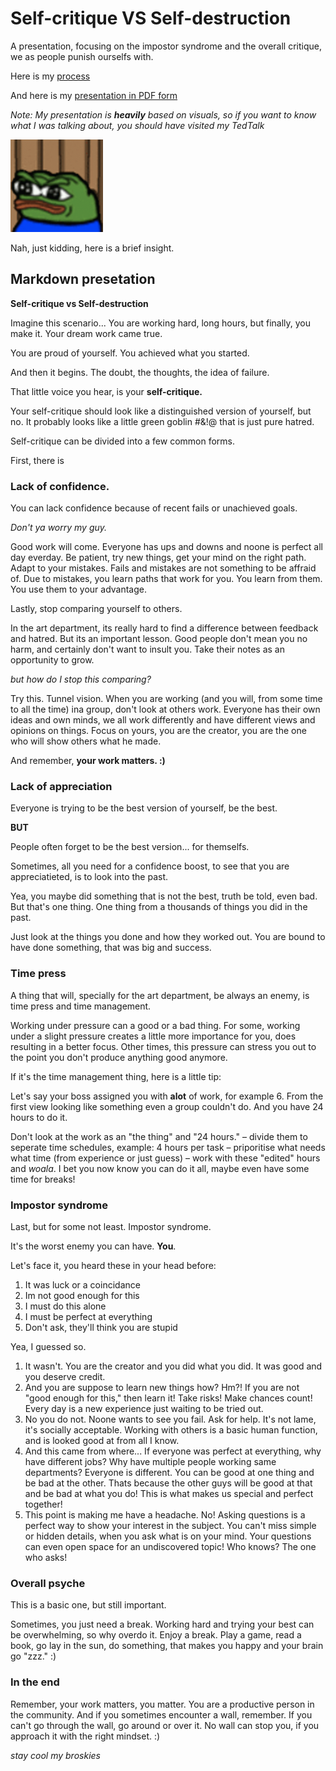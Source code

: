 # Self-critique VS Self-destruction
A presentation, focusing on the impostor syndrome and the overall critique, we as people punish ourselfs with.

Here is my [process](process.md)

And here is my [presentation in PDF form](AJOVT-06-storytelling.pdf)

<i>Note: My presentation is <b>heavily</b> based on visuals, so if you want to know what I was talking about, you should have visited my TedTalk</i>

<img src="pepe.gif" alt="Pepe leaving" style="width:148px;height:148px;">

Nah, just kidding, here is a brief insight.

## Markdown presetation

<b>Self-critique vs Self-destruction</b>

Imagine this scenario... You are working hard, long hours, but finally, you make it. Your dream work came true.

You are proud of yourself. You achieved what you started.

And then it begins. The doubt, the thoughts, the idea of failure.

That little voice you hear, is your <b>self-critique.</b>

Your self-critique should look like a distinguished version of yourself, but no. It probably looks like a little green goblin #&!@ that is just pure hatred.

Self-critique can be divided into a few common forms.

First, there is 
### Lack of confidence. 
You can lack confidence because of recent fails or unachieved goals. 

<i>Don't ya worry my guy.</i>

Good work will come. Everyone has ups and downs and noone is perfect all day everday. Be patient, try new things, get your mind on the right path.
Adapt to your mistakes. Fails and mistakes are not something to be affraid of. Due to mistakes, you learn paths that work for you. You learn from them. You use them to your advantage.

Lastly, stop comparing yourself to others.

In the art department, its really hard to find a difference between feedback and hatred. But its an important lesson. Good people don't mean you no harm, and certainly don't want to insult you. Take their notes as an opportunity to grow.

<i>but how do I stop this comparing?</i>

Try this. Tunnel vision. When you are working (and you will, from some time to all the time) ina group, don't look at others work. Everyone has their own ideas and own minds, we all work differently and have different views and opinions on things. Focus on yours, you are the creator, you are the one who will show others what he made. 

And remember, <b>your work matters. :)</b>

### Lack of appreciation

Everyone is trying to be the best version of yourself, be the best.

<b>BUT</b>

People often forget to be the best version... for themselfs.

Sometimes, all you need for a confidence boost, to see that you are appreciatieted, is to look into the past.

Yea, you maybe did something that is not the best, truth be told, even bad. But that's one thing. One thing from a thousands of things you did in the past.

Just look at the things you done and how they worked out. You are bound to have done something, that was big and success.

### Time press

A thing that will, specially for the art department, be always an enemy, is time press and time management.

Working under pressure can a good or a bad thing. For some, working under a slight pressure creates a little more importance for you, does resulting in a better focus. Other times, this pressure can stress you out to the point you don't produce anything good anymore.

If it's the time management thing, here is a little tip:

Let's say your boss assigned you with <b>alot</b> of work, for example 6. From the first view looking like something even a group couldn't do. And you have 24 hours to do it.

Don't look at the work as an "the thing" and "24 hours." – divide them to seperate time schedules, example: 4 hours per task – priporitise what needs what time (from experience or just guess) – work with these "edited" hours and <i>woala</i>. I bet you now know you can do it all, maybe even have some time for breaks!

### Impostor syndrome

Last, but for some not least. Impostor syndrome.

It's the worst enemy you can have. <b>You</b>.

Let's face it, you heard these in your head before:

1. It was luck or a coincidance
2. Im not good enough for this
3. I must do this alone
4. I must be perfect at everything
5. Don't ask, they'll think you are stupid

Yea, I guessed so.

1. It wasn't. You are the creator and you did what you did. It was good and you deserve credit.
2. And you are suppose to learn new things how? Hm?! If you are not "good enough for this," then learn it! Take risks! Make chances count! Every day is a new experience just waiting to be tried out.
3. No you do not. Noone wants to see you fail. Ask for help. It's not lame, it's socially acceptable. Working with others is a basic human function, and is looked good at from all I know.
4. And this came from where... If everyone was perfect at everything, why have different jobs? Why have multiple people working same departments? Everyone is different. You can be good at one thing and be bad at the other. Thats because the other guys will be good at that and be bad at what you do! This is what makes us special and perfect together!
5. This point is making me have a headache. No! Asking questions is a perfect way to show your interest in the subject. You can't miss simple or hidden details, when you ask what is on your mind. Your questions can even open space for an undiscovered topic! Who knows? The one who asks!

### Overall psyche

This is a basic one, but still important.

Sometimes, you just need a break. Working hard and trying your best can be overwhelming, so why overdo it. Enjoy a break. Play a game, read a book, go lay in the sun, do something, that makes you happy and your brain go "zzz." :)

### In the end

Remember, your work matters, you matter. You are a productive person in the community. And if you sometimes encounter a wall, remember. If you can't go through the wall, go around or over it. No wall can stop you, if you approach it with the right mindset. :)

<i>stay cool my broskies</i>


